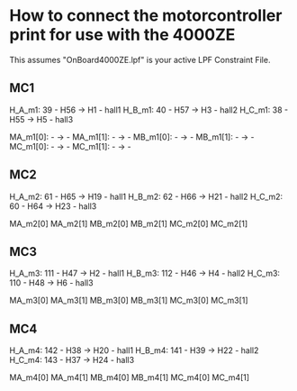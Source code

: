 # How to connect the motorcontroller print for use with the 4000ZE

This assumes "OnBoard4000ZE.lpf" is your active LPF Constraint File.

## MC1
H_A_m1: 39 - H56 -> H1 - hall1
H_B_m1: 40 - H57 -> H3 - hall2
H_C_m1: 38 - H55 -> H5 - hall3

MA_m1[0]: - -> -
MA_m1[1]: - -> -
MB_m1[0]: - -> -
MB_m1[1]: - -> -
MC_m1[0]: - -> -
MC_m1[1]: - -> -

## MC2
H_A_m2: 61 - H65 -> H19 - hall1
H_B_m2: 62 - H66 -> H21 - hall2
H_C_m2: 60 - H64 -> H23 - hall3

MA_m2[0]
MA_m2[1]
MB_m2[0]
MB_m2[1]
MC_m2[0]
MC_m2[1]

## MC3
H_A_m3: 111 - H47 -> H2 - hall1
H_B_m3: 112 - H46 -> H4 - hall2
H_C_m3: 110 - H48 -> H6 - hall3

MA_m3[0]
MA_m3[1]
MB_m3[0]
MB_m3[1]
MC_m3[0]
MC_m3[1]

## MC4
H_A_m4: 142 - H38 -> H20 - hall1
H_B_m4: 141 - H39 -> H22 - hall2
H_C_m4: 143 - H37 -> H24 - hall3

MA_m4[0]
MA_m4[1]
MB_m4[0]
MB_m4[1]
MC_m4[0]
MC_m4[1]
